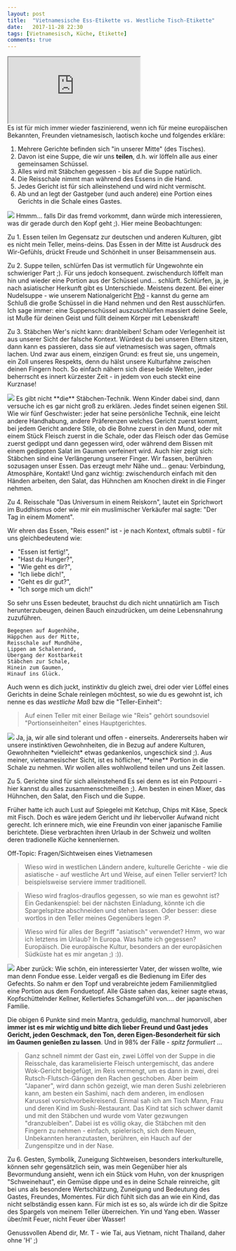 ```yaml
---
layout: post
title:  "Vietnamesische Ess-Etikette vs. Westliche Tisch-Etikette"
date:   2017-11-28 22:30
tags: [Vietnamesisch, Küche, Etikette]
comments: true
---
```

<div class="video-container">
  <iframe src="https://www.youtube.com/embed/bdeFdFEbuqk" allowfullscreen></iframe>
</div>
Es ist für mich immer wieder faszinierend, wenn ich für meine europäischen Bekannten, Freunden vietnamesisch, laotisch koche und folgendes erkläre:

1. Mehrere Gerichte befinden sich "in unserer Mitte" (des Tisches).
2. Davon ist eine Suppe, die wir uns **teilen**, d.h. wir löffeln alle aus einer gemeinsamen Schüssel.
3. Alles wird mit Stäbchen gegessen - bis auf die Suppe natürlich.
4. Die Reisschale nimmt man während des Essens in die Hand.
5. Jedes Gericht ist für sich alleinstehend und wird nicht vermischt.
6. Ab und an legt der Gastgeber (und auch andere) eine Portion eines Gerichts in die Schale eines Gastes.

<img class="image right" src="{{site.baseurl}}/images/2017-11-28-yin-und-yang-food-1.jpg">
Hmmm... falls Dir das fremd vorkommt, dann würde mich interessieren, was dir gerade durch den Kopf geht ;). Hier meine Beobachtungen:

Zu 1. Essen teilen
Im Gegensatz zur deutschen und anderen Kulturen, gibt es nicht mein Teller, meins-deins. Das Essen in der Mitte ist Ausdruck des Wir-Gefühls, drückt Freude und Schönheit in unser Beisammensein aus.

Zu 2. Suppe teilen, schlürfen
Das ist vermutlich für Ungewohnte ein schwieriger Part ;). Für uns jedoch konsequent. zwischendurch löffelt man hin und wieder eine Portion aus der Schüssel und... schlürft. Schlürfen, ja, je nach asiatischer Herkunft gibt es Unterschiede. Meistens dezent. Bei einer Nudelsuppe - wie unserem Nationalgericht [Phở](https://de.wikipedia.org/wiki/Phở) - kannst du gerne am Schluß die große Schüssel in die Hand nehmen und den Rest ausschlürfen. Ich sage immer: eine Suppenschüssel auszuschlürfen massiert deine Seele, ist Muße für deinen Geist und füllt deinem Körper mit Lebenskraft!

Zu 3. Stäbchen
Wer's nicht kann: dranbleiben! Scham oder Verlegenheit ist aus unserer Sicht der falsche Kontext. Würdest du bei unseren Eltern sitzen, dann kann es passieren, dass sie auf vietnamesisch was sagen, oftmals lachen. Und zwar aus einem, einzigen Grund: es freut sie, uns ungemein, ein Zoll unseres Respekts, denn du hälst unsere Kulturfahne zwischen deinen Fingern hoch. So einfach nähern sich diese beide Welten, jeder beherrscht es innert kürzester Zeit - in jedem von euch steckt eine Kurznase!

<img class="image left" src="{{site.baseurl}}/images/2017-11-28-yin-und-yang-food-2.jpg">
Es gibt nicht **die** Stäbchen-Technik. Wenn Kinder dabei sind, dann versuche ich es gar nicht groß zu erklären. Jedes findet seinen eigenen Stil. Wie wir fünf Geschwister: jeder hat seine persönliche Technik, eine leicht andere Handhabung, andere Präferenzen welches Gericht zuerst kommt, bei jedem Gericht andere Stile, ob die Bohne zuerst in den Mund, oder mit einem Stück Fleisch zuerst in die Schale, oder das Fleisch oder das Gemüse zuerst gedippt und dann gegessen wird, oder während dem Bissen mit einem gedippten Salat im Gaumen verfeinert wird. Auch hier zeigt sich: Stäbchen sind eine Verlängerung unserer Finger. Wir fassen, berühren sozusagen unser Essen. Das erzeugt mehr Nähe und... genau: Verbindung, Atmosphäre, Kontakt! Und ganz wichtig: zwischendurch einfach mit den Händen arbeiten, den Salat, das Hühnchen am Knochen direkt in die Finger nehmen.

Zu 4. Reisschale
"Das Universum in einem Reiskorn", lautet ein Sprichwort im Buddhismus oder wie mir ein muslimischer Verkäufer mal sagte: "Der Tag in einem Moment".

Wir ehren das Essen, "Reis essen!" ist - je nach Kontext, oftmals subtil - für uns gleichbedeutend wie:

- "Essen ist fertig!",
- "Hast du Hunger?",
- "Wie geht es dir?",
- "Ich liebe dich!",
- "Geht es dir gut?",
- "Ich sorge mich um dich!"

So sehr uns Essen bedeutet, brauchst du dich nicht unnatürlich am Tisch herunterzubeugen, deinen Bauch einzudrücken, um deine Lebensnahrung zuzuführen.

```
Begegnen auf Augenhöhe,
Häppchen aus der Mitte,
Reisschale auf Mundhöhe,
Lippen am Schalenrand,
Übergang der Kostbarkeit
Stäbchen zur Schale,
Hinein zum Gaumen,
Hinauf ins Glück.
```

Auch wenn es dich juckt, instinktiv du gleich zwei, drei oder vier Löffel eines Gerichts in deine Schale reinlegen möchtest, so wie du es gewohnt ist, ich nenne es das _westliche Maß_ bzw die "Teller-Einheit":

>Auf einen Teller mit einer Beilage wie "Reis" gehört soundsoviel "Portionseinheiten" eines Hauptgerichtes.

<img class="image right" src="{{site.baseurl}}/images/2017-11-28-yin-und-yang-food-3.jpg">
Ja, ja, wir alle sind tolerant und offen - einerseits. Andererseits haben wir unsere instinktiven Gewohnheiten, die in Bezug auf andere Kulturen, Gewohnheiten *vielleicht* etwas gedankenlos, ungeschick sind ;). Aus meiner, vietnamesischer Sicht, ist es höflicher, **eine** Portion in die Schale zu nehmen. Wir wollen alles wohlwollend teilen und uns Zeit lassen.

Zu 5. Gerichte sind für sich alleinstehend
Es sei denn es ist ein Potpourri - hier kannst du alles zusammenschmeißen ;). Am besten in einen Mixer, das Hühnchen, den Salat, den Fisch und die Suppe.

Früher hatte ich auch Lust auf Spiegelei mit Ketchup, Chips mit Käse, Speck mit Fisch. Doch es wäre jedem Gericht und ihr liebervoller Aufwand nicht gerecht. Ich erinnere mich, wie eine Freundin von einer japanische Familie berichtete. Diese verbrachten ihren Urlaub in der Schweiz und wollten deren tradionelle Küche kennenlernen.

Off-Topic: Fragen/Sichtweisen eines Vietnamesen
> Wieso wird in westlichen Ländern andere, kulturelle Gerichte - wie die asiatische - auf westliche Art und Weise, auf einen Teller serviert? Ich beispielsweise serviere immer traditionell.

> Wieso wird fraglos-drauflos gegessen, so wie man es gewohnt ist? Ein Gedankenspiel: bei der nächsten Einladung, könnte ich die Spargelspitze abschneiden und stehen lassen. Oder besser: diese wortlos in den Teller meines Gegenübers legen :P.

> Wieso wird für alles der Begriff "asiatisch" verwendet? Hmm, wo war ich letztens im Urlaub? In Europa. Was hatte ich gegessen? Europäisch. Die europäische Kultur, besonders an der europäsichen Südküste hat es mir angetan ;) :)).

<img class="image right" src="{{site.baseurl}}/images/2017-11-28-yin-und-yang-food-4.jpg">
Aber zurück: Wie schön, ein interessierter Vater, der wissen wollte, wie man denn Fondue esse. Leider vergaß es die Bedienung im Eifer des Gefechts. So nahm er den Topf und verabreichte jedem Familienmitglied eine Portion aus dem Fonduetopf. Alle Gäste sahen das, keiner sagte etwas, Kopfschüttelnder Kellner, Kellertiefes Schamgefühl von.... der japanischen Familie.

Die obigen 6 Punkte sind mein Mantra, geduldig, manchmal humorvoll, aber **immer ist es mir wichtig und bitte dich lieber Freund und Gast jedes Gericht, jeden Geschmack, den Ton, deren Eigen-Besonderheit für sich im Gaumen genießen zu lassen**. Und in 98% der Fälle - _spitz formuliert_ ...

> Ganz schnell nimmt der Gast ein, zwei Löffel von der Suppe in die Reisschale, das karamelisierte Fleisch untergemischt, das andere Wok-Gericht beigefügt, im Reis vermengt, um es dann in zwei, drei Rutsch-Flutsch-Gängen den Rachen geschoben. Aber beim "Japaner", wird dann schön gezeigt, wie man deren Sushi zelebrieren kann, am besten ein Sashimi, nach dem anderen, im endlosen Karussel vorsichvorbeikreisend. Einmal sah ich am Tisch Mann, Frau und deren Kind im Sushi-Restaurant. Das Kind tat sich schwer damit und mit den Stäbchen und wurde vom Vater gezwungen "dranzubleiben". Dabei ist es völlig okay, die Stäbchen mit den Fingern zu nehmen - einfach, spielerisch, sich dem Neuen, Unbekannten heranzutasten, berühren, ein Hauch auf der Zungenspitze und in der Nase.

Zu 6. Gesten, Symbolik, Zuneigung
Sichtweisen, besonders interkulturelle, können sehr gegensätzlich sein, was mein Gegenüber hier als Bevormundung ansieht, wenn ich ein Stück vom Huhn, von der knusprigen "Schweinehaut", ein Gemüse dippe und es in deine Schale reinreiche, gilt bei uns als besondere Wertschätzung, Zuneigung und Bedeutung des Gastes, Freundes, Momentes. Für dich fühlt sich das an wie ein Kind, das nicht selbständig essen kann. Für mich ist es so, als würde ich dir die Spitze des Spargels von meinem Teller überreichen. Yin und Yang eben. Wasser über/mit Feuer, nicht Feuer über Wasser!

Genussvollen Abend dir, Mr. T - wie Tai, aus Vietnam, nicht Thailand, daher ohne 'H' ;)
